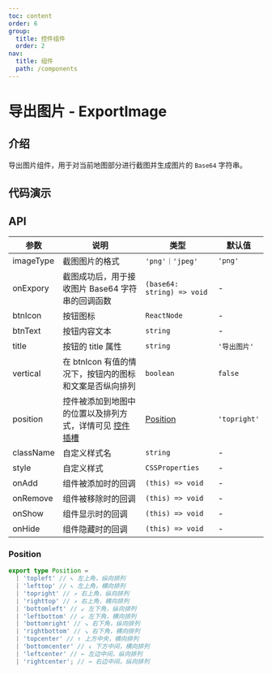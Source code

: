 ```yaml
---
toc: content
order: 6
group:
  title: 控件组件
  order: 2
nav:
  title: 组件
  path: /components
---
```


# 导出图片 - ExportImage

## 介绍

导出图片组件，用于对当前地图部分进行截图并生成图片的 `Base64` 字符串。

## 代码演示

<code src="./demos/default.tsx" defaultShowCode compact></code>

## API

| 参数      | 说明                                                                                                                       | 类型                       | 默认值       |
| --------- | -------------------------------------------------------------------------------------------------------------------------- | -------------------------- | ------------ |
| imageType | 截图图片的格式                                                                                                             | `'png'｜'jpeg'`            | `'png'`      |
| onExpory  | 截图成功后，用于接收图片 Base64 字符串的回调函数                                                                           | `(base64: string) => void` | -            |
| btnIcon   | 按钮图标                                                                                                                   | `ReactNode`                | -            |
| btnText   | 按钮内容文本                                                                                                               | `string`                   | -            |
| title     | 按钮的 title 属性                                                                                                          | `string`                   | `'导出图片'` |
| vertical  | 在 btnIcon 有值的情况下，按钮内的图标和文案是否纵向排列                                                                    | `boolean`                  | `false`      |
| position  | 控件被添加到地图中的位置以及排列方式，详情可见 [控件插槽](https://l7.antv.antgroup.com/api/component/control/control#插槽) | [Position](#position)      | `'topright'` |
| className | 自定义样式名                                                                                                               | `string`                   | -            |
| style     | 自定义样式                                                                                                                 | `CSSProperties`            | -            |
| onAdd     | 组件被添加时的回调                                                                                                         | `(this) => void`           | -            |
| onRemove  | 组件被移除时的回调                                                                                                         | `(this) => void`           | -            |
| onShow    | 组件显示时的回调                                                                                                           | `(this) => void`           | -            |
| onHide    | 组件隐藏时的回调                                                                                                           | `(this) => void`           | -            |

### Position

```ts
export type Position =
  | 'topleft' // ↖ 左上角，纵向排列
  | 'lefttop' // ↖ 左上角，横向排列
  | 'topright' // ↗ 右上角，纵向排列
  | 'righttop' // ↗ 右上角，横向排列
  | 'bottomleft' // ↙ 左下角，纵向排列
  | 'leftbottom' // ↙ 左下角，横向排列
  | 'bottomright' // ↘ 右下角，纵向排列
  | 'rightbottom' // ↘ 右下角，横向排列
  | 'topcenter' // ↑ 上方中央，横向排列
  | 'bottomcenter' // ↓ 下方中间，横向排列
  | 'leftcenter' // ← 左边中间，纵向排列
  | 'rightcenter'; // → 右边中间，纵向排列
```
